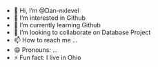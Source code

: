 - 👋 Hi, I’m @Dan-nxlevel
- 👀 I’m interested in Github
- 🌱 I’m currently learning Github
- 💞️ I’m looking to collaborate on Database Project
- 📫 How to reach me ...
- 😄 Pronouns: ...
- ⚡ Fun fact: I live in Ohio

<!---
Dan-nxlevel/Dan-nxlevel is a ✨ special ✨ repository because its `README.md` (this file) appears on your GitHub profile.
You can click the Preview link to take a look at your changes.
--->
